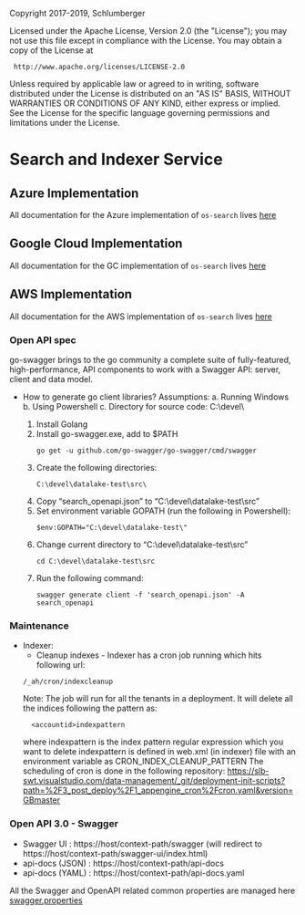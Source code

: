 Copyright 2017-2019, Schlumberger

Licensed under the Apache License, Version 2.0 (the "License");
you may not use this file except in compliance with the License.
You may obtain a copy of the License at

     http://www.apache.org/licenses/LICENSE-2.0

Unless required by applicable law or agreed to in writing, software
distributed under the License is distributed on an "AS IS" BASIS,
WITHOUT WARRANTIES OR CONDITIONS OF ANY KIND, either express or implied.
See the License for the specific language governing permissions and
limitations under the License.
# Search and Indexer Service

## Azure Implementation

All documentation for the Azure implementation of `os-search` lives [here](./provider/search-azure/README.md)

## Google Cloud Implementation

All documentation for the GC implementation of `os-search` lives [here](./provider/search-gc/README.md)

## AWS Implementation

All documentation for the AWS implementation of `os-search` lives [here](./provider/search-aws/README.md)

### Open API spec
go-swagger brings to the go community a complete suite of fully-featured, high-performance, API components to work with a Swagger API: server, client and data model.
* How to generate go client libraries?
    Assumptions:
    a.	Running Windows
    b.	Using Powershell
    c.	Directory for source code: C:\devel\

    1.	Install Golang
    2.	Install go-swagger.exe, add to $PATH
        ```
        go get -u github.com/go-swagger/go-swagger/cmd/swagger
        ```
    3.	Create the following directories:
        ```
        C:\devel\datalake-test\src\
        ```
    4.	Copy “search_openapi.json” to “C:\devel\datalake-test\src”
    5.	Set environment variable GOPATH (run the following in Powershell):
        ```
        $env:GOPATH="C:\devel\datalake-test\"
        ```
    6.	Change current directory to “C:\devel\datalake-test\src”
        ```
        cd C:\devel\datalake-test\src
        ```
    7.	Run the following command:
        ```
        swagger generate client -f 'search_openapi.json' -A search_openapi
        ``` 

### Maintenance
* Indexer:
  * Cleanup indexes - Indexer has a cron job running which hits following url:
  ```
  /_ah/cron/indexcleanup
  ```
  Note: The job will run for all the tenants in a deployment. It will delete all the indices following the pattern as:
  ```
    <accountid>indexpattern
  ```
  where indexpattern is the index pattern regular expression which you want to delete
  indexpattern is defined in web.xml (in indexer) file with an environment variable as CRON_INDEX_CLEANUP_PATTERN
  The scheduling of cron is done in the following repository:
  https://slb-swt.visualstudio.com/data-management/_git/deployment-init-scripts?path=%2F3_post_deploy%2F1_appengine_cron%2Fcron.yaml&version=GBmaster

### Open API 3.0 - Swagger
- Swagger UI : https://host/context-path/swagger (will redirect to https://host/context-path/swagger-ui/index.html)
- api-docs (JSON) : https://host/context-path/api-docs
- api-docs (YAML) : https://host/context-path/api-docs.yaml

All the Swagger and OpenAPI related common properties are managed here [swagger.properties](./search-core/src/main/resources/swagger.properties)

